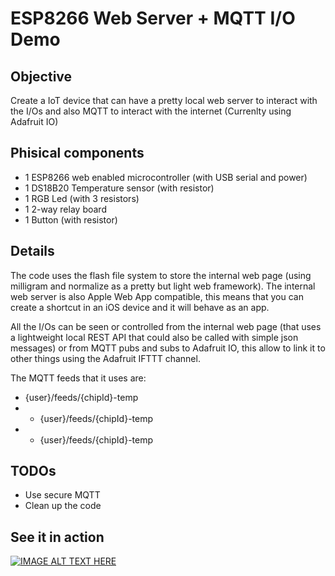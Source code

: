 # ESP8266 Web Server + MQTT I/O Demo

## Objective

Create a IoT device that can have a pretty local web server to interact with the I/Os and also MQTT to interact with the internet (Currenlty using Adafruit IO)

## Phisical components

- 1 ESP8266 web enabled microcontroller (with USB serial and power)
- 1 DS18B20 Temperature sensor (with resistor)
- 1 RGB Led (with 3 resistors)
- 1 2-way relay board
- 1 Button (with resistor)

## Details

The code uses the flash file system to store the internal web page (using milligram and normalize as a pretty but light web framework). The internal web server is also Apple Web App compatible, this means that you can create a shortcut in an iOS device and it will behave as an app.

All the I/Os can be seen or controlled from the internal web page (that uses a lightweight local REST API that could also be called with simple json messages) or from MQTT pubs and subs to Adafruit IO, this allow to link it to other things using the Adafruit IFTTT channel.

The MQTT feeds that it uses are:

 - {user}/feeds/{chipId}-temp 
 - - {user}/feeds/{chipId}-temp 
 - - {user}/feeds/{chipId}-temp 

## TODOs

- Use secure MQTT
- Clean up the code

## See it in action

[![IMAGE ALT TEXT HERE](http://img.youtube.com/vi/DuW8WqxejXM/0.jpg)](http://www.youtube.com/watch?v=DuW8WqxejXM)
